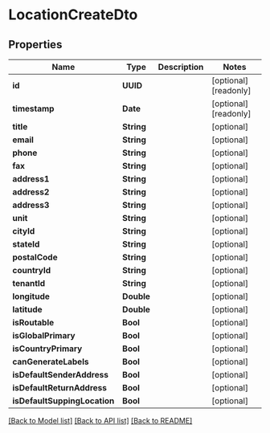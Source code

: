 # LocationCreateDto

## Properties
Name | Type | Description | Notes
------------ | ------------- | ------------- | -------------
**id** | **UUID** |  | [optional] [readonly] 
**timestamp** | **Date** |  | [optional] [readonly] 
**title** | **String** |  | [optional] 
**email** | **String** |  | [optional] 
**phone** | **String** |  | [optional] 
**fax** | **String** |  | [optional] 
**address1** | **String** |  | [optional] 
**address2** | **String** |  | [optional] 
**address3** | **String** |  | [optional] 
**unit** | **String** |  | [optional] 
**cityId** | **String** |  | [optional] 
**stateId** | **String** |  | [optional] 
**postalCode** | **String** |  | [optional] 
**countryId** | **String** |  | [optional] 
**tenantId** | **String** |  | [optional] 
**longitude** | **Double** |  | [optional] 
**latitude** | **Double** |  | [optional] 
**isRoutable** | **Bool** |  | [optional] 
**isGlobalPrimary** | **Bool** |  | [optional] 
**isCountryPrimary** | **Bool** |  | [optional] 
**canGenerateLabels** | **Bool** |  | [optional] 
**isDefaultSenderAddress** | **Bool** |  | [optional] 
**isDefaultReturnAddress** | **Bool** |  | [optional] 
**isDefaultSuppingLocation** | **Bool** |  | [optional] 

[[Back to Model list]](../README.md#documentation-for-models) [[Back to API list]](../README.md#documentation-for-api-endpoints) [[Back to README]](../README.md)


